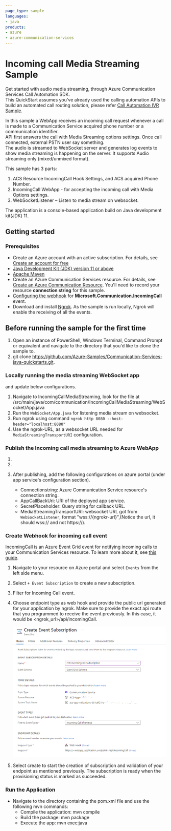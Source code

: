 ```yaml
---
page_type: sample
languages:
- java
products:
- azure
- azure-communication-services
---
```


# Incoming call Media Streaming Sample

Get started with audio media streaming, through Azure Communication Services Call Automation SDK.  
This QuickStart assumes you’ve already used the calling automation APIs to build an automated call routing solution, please refer [Call Automation IVR Sample](https://github.com/Azure-Samples/communication-services-java-quickstarts/tree/main/CallAutomation_SimpleIvr).

In this sample a WebApp receives an incoming call request whenever a call is made to a Communication Service acquired phone number or a communication identifier.  
API first answers the call with Media Streaming options settings. Once call connected, external PSTN user say something.  
The audio is streamed to WebSocket server and generates log events to show media streaming is happening on the server.
It supports Audio streaming only (mixed/unmixed format).

This sample has 3 parts:

1. ACS Resource IncomingCall Hook Settings, and ACS acquired Phone Number.
2. IncomingCall WebApp - for accepting the incoming call with Media Options settings.
3. WebSocketListener – Listen to media stream on websocket.

The application is a console-based application build on Java development kit(JDK) 11.

## Getting started

### Prerequisites

- Create an Azure account with an active subscription. For details, see [Create an account for free](https://azure.microsoft.com/free/)
- [Java Development Kit (JDK) version 11 or above](https://docs.microsoft.com/azure/developer/java/fundamentals/java-jdk-install)
- [Apache Maven](https://maven.apache.org/download.cgi)
- Create an Azure Communication Services resource. For details, see [Create an Azure Communication Resource](https://docs.microsoft.com/azure/communication-services/quickstarts/create-communication-resource). You'll need to record your resource **connection string** for this sample.
- [Configuring the webhook](https://docs.microsoft.com/en-us/azure/devops/service-hooks/services/webhooks?view=azure-devops) for **Microsoft.Communication.IncomingCall** event.
- Download and install [Ngrok](https://www.ngrok.com/download). As the sample is run locally, Ngrok will enable the receiving of all the events.

## Before running the sample for the first time

1. Open an instance of PowerShell, Windows Terminal, Command Prompt or equivalent and navigate to the directory that you'd like to clone the sample to.
2. git clone https://github.com/Azure-Samples/Communication-Services-java-quickstarts.git.

### Locally running the media streaming WebSocket app
 and update below configurations.
1. Navigate to IncomingCallMediaStreaming, look for the file at /src/main/java/com/communication/IncomingCallMediaStreaming/WebSocket/App.java
2. Run the `WebSocket/App.java` for listening media stream on websocket.
3. Run ngrok using command `ngrok http 8080 --host-header="localhost:8080"`
3. Use the ngrok-URL, as a websocket URL needed for `MediaStreamingTransportURI` configuration.

### Publish  the Incoming call media streaming to Azure WebApp
1.
2.
3. After publishing, add the following configurations on azure portal (under app service's configuration section).

	- Connectionstring: Azure Communication Service resource's connection string.
	- AppCallBackUri: URI of the deployed app service.
	- SecretPlaceholder: Query string for callback URL.
	- MediaStreamingTransportURI: websocket URL got from `WebSocketListener`, format "wss://{ngrokr-url}",(Notice the url, it should wss:// and not https://).

### Create Webhook for incoming call event

IncomingCall is an Azure Event Grid event for notifying incoming calls to your Communication Services resource. To learn more about it, see [this guide](https://learn.microsoft.com/en-us/azure/communication-services/concepts/call-automation/incoming-call-notification).
1. Navigate to your resource on Azure portal and select `Events` from the left side menu.

2. Select `+ Event Subscription` to create a new subscription.
3. Filter for Incoming Call event.
4. Choose endpoint type as web hook and provide the public url generated for your application by ngrok. Make sure to provide the exact api route that you programmed to receive the event previously. In this case, it would be <ngrok_url>/api/incomingCall.

	![Screenshot of portal page to create a new event subscription.](./media/EventgridSubscription-IncomingCall.png)

5. Select create to start the creation of subscription and validation of your endpoint as mentioned previously. The subscription is ready when the provisioning status is marked as succeeded.

### Run the Application

- Navigate to the directory containing the pom.xml file and use the following mvn commands:
	- Compile the application: mvn compile
	- Build the package: mvn package
	- Execute the app: mvn exec:java

